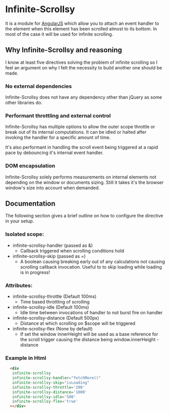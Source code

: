 # Infinite-Scrollsy

It is a module for [AngularJS](http://angularjs.org/) which allow you to attach an event handler to the element when this element
has been scrolled almost to its bottom. In most of the case it will be used for infinite scrolling.

## Why Infinite-Scrollsy and reasoning

I know at least five directives solving the problem of infinite scrolling so I feel an argument on why I felt the necessity to build another one should be made.

### No external dependencies

Infinite-Scrollsy does not have any dependency other than jQuery as some other libraries do.

### Performant throttling and external control

Infinite-Scrollsy has multiple options to allow the outer scope throttle or break out of its internal computations. It can be idled or halted after invoking the handler for a specific amount of time.

It's also performant in handling the scroll event being triggered at a rapid pace by debouncing it's internal event handler.

### DOM encapsulation

Infinite-Scrollsy solely performs measurements on internal elements not depending on the window or documents sizing. Still it takes it's the browser window's size into account when demanded.

## Documentation

The following section gives a brief outline on how to configure the directive in your setup.

### Isolated scope:

- infinite-scrollsy-handler (passed as &)
   - Callback triggered when scrolling conditions hold
- infinite-scrollsy-skip (passed as =)
   - A boolean causing breaking early out of any
     calculations not causing scrolling callback invocation.
     Useful to to skip loading while loading is in progress!

### Attributes:

- infinite-scrollsy-throttle (Default 100ms)
   - Time based throttling of scrolling
- infinite-scrollsy-idle (Default 100ms)
   - Idle time between invocations of handler
     to not burst fire on handler
- infinite-scrollsy-distance (Default 500px)
   - Distance at which scrolling on $scope will be
     triggered
- infinite-scrollsy-flex (None by default)
   - If set the window innerHeight will be used as
     a base reference for the scroll trigger causing
     the distance being window.innerHeight - distance

### Example in Html

```html
  <div
   infinite-scrollsy
   infinite-scrollsy-handler="fetchMore()"
   infinite-scrollsy-skip="isLoading"
   infinite-scrollsy-throttle='200'
   infinite-scrollsy-distance='1000'
   infinite-scrollsy-idle='500'
   infinite-scrollsy-flex='true'
  ></div>
```
